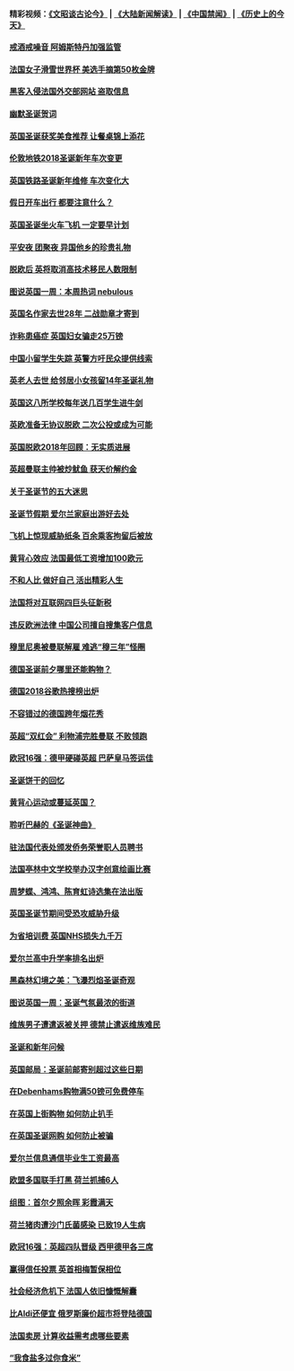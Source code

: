 #### 精彩视频：[《文昭谈古论今》](https://github.com/gfw-breaker/wenzhao/blob/master/README.md?t=12250931) | [《大陆新闻解读》](https://github.com/gfw-breaker/ntdtv-comedy/blob/master/README.md?t=12250931) | [《中国禁闻》](https://github.com/gfw-breaker/ntdtv-news/blob/master/README.md?t=12250931) | [《历史上的今天》](https://github.com/gfw-breaker/today-in-history/blob/master/README.md?t=12250931) 

#### [戒酒戒噪音 阿姆斯特丹加强监管](../pages/nsc974/n10928070.md?t=12250931) 

#### [法国女子滑雪世界杯 美选手摘第50枚金牌](../pages/nsc974/n10927351.md?t=12250931) 

#### [黑客入侵法国外交部网站 盗取信息](../pages/nsc974/n10927269.md?t=12250931) 

#### [幽默圣诞贺词](../pages/nsc974/n10926672.md?t=12250931) 

#### [英国圣诞获奖美食推荐 让餐桌锦上添花](../pages/nsc974/n10926641.md?t=12250931) 

#### [伦敦地铁2018圣诞新年车次变更](../pages/nsc974/n10926629.md?t=12250931) 

#### [英国铁路圣诞新年维修 车次变化大](../pages/nsc974/n10926618.md?t=12250931) 

#### [假日开车出行 都要注意什么？](../pages/nsc974/n10926610.md?t=12250931) 

#### [英国圣诞坐火车飞机 一定要早计划](../pages/nsc974/n10926599.md?t=12250931) 

#### [平安夜 团聚夜 异国他乡的珍贵礼物](../pages/nsc974/n10925634.md?t=12250931) 

#### [脱欧后 英将取消高技术移民人数限制](../pages/nsc974/n10924981.md?t=12250931) 

#### [图说英国一周：本周热词 nebulous](../pages/nsc974/n10925020.md?t=12250931) 

#### [英国名作家去世28年 二战勋章才寄到](../pages/nsc974/n10925014.md?t=12250931) 

#### [诈称患癌症 英国妇女骗走25万镑](../pages/nsc974/n10925008.md?t=12250931) 

#### [中国小留学生失踪  英警方吁民众提供线索](../pages/nsc974/n10925001.md?t=12250931) 

#### [英老人去世 给邻居小女孩留14年圣诞礼物](../pages/nsc974/n10924997.md?t=12250931) 

#### [英国这八所学校每年送几百学生进牛剑](../pages/nsc974/n10924990.md?t=12250931) 

#### [英欧准备无协议脱欧 二次公投或成为可能](../pages/nsc974/n10923373.md?t=12250931) 

#### [英国脱欧2018年回顾：无实质进展](../pages/nsc974/n10923355.md?t=12250931) 

#### [英超曼联主帅被炒鱿鱼 获天价解约金](../pages/nsc974/n10922656.md?t=12250931) 

#### [关于圣诞节的五大迷思](../pages/nsc974/n10919864.md?t=12250931) 

#### [圣诞节假期 爱尔兰家庭出游好去处](../pages/nsc974/n10919966.md?t=12250931) 

#### [飞机上惊现威胁纸条 百余乘客拘留后被放](../pages/nsc974/n10920081.md?t=12250931) 

#### [黄背心效应 法国最低工资增加100欧元](../pages/nsc974/n10919737.md?t=12250931) 

#### [不和人比 做好自己 活出精彩人生](../pages/nsc974/n10920053.md?t=12250931) 

#### [法国将对互联网四巨头征新税](../pages/nsc974/n10919837.md?t=12250931) 

#### [违反欧洲法律 中国公司擅自搜集客户信息](../pages/nsc974/n10918199.md?t=12250931) 

#### [穆里尼奥被曼联解雇 难逃“穆三年”怪圈](../pages/nsc974/n10919101.md?t=12250931) 

#### [德国圣诞前夕哪里还能购物？](../pages/nsc974/n10918186.md?t=12250931) 

#### [德国2018谷歌热搜榜出炉](../pages/nsc974/n10918077.md?t=12250931) 

#### [不容错过的德国跨年烟花秀](../pages/nsc974/n10917989.md?t=12250931) 

#### [英超“双红会” 利物浦完胜曼联 不败领跑](../pages/nsc974/n10917557.md?t=12250931) 

#### [欧冠16强：德甲硬碰英超 巴萨皇马签运佳](../pages/nsc974/n10917207.md?t=12250931) 

#### [圣诞饼干的回忆](../pages/nsc974/n10916160.md?t=12250931) 

#### [黄背心运动或蔓延英国？](../pages/nsc974/n10915769.md?t=12250931) 

#### [聆听巴赫的《圣诞神曲》](../pages/nsc974/n10910868.md?t=12250931) 

#### [驻法国代表处颁发侨务荣誉职人员聘书](../pages/nsc974/n10912829.md?t=12250931) 

#### [法国亭林中文学校举办汉字创意绘画比赛](../pages/nsc974/n10912809.md?t=12250931) 

#### [周梦蝶、鸿鸿、陈育虹诗选集在法出版](../pages/nsc974/n10912778.md?t=12250931) 

#### [英国圣诞节期间受恐攻威胁升级](../pages/nsc974/n10911486.md?t=12250931) 

#### [为省培训费  英国NHS损失九千万](../pages/nsc974/n10911478.md?t=12250931) 

#### [爱尔兰高中升学率排名出炉](../pages/nsc974/n10910761.md?t=12250931) 

#### [黑森林幻境之美：飞瀑烈焰圣诞奇观](../pages/nsc974/n10909442.md?t=12250931) 

#### [图说英国一周：圣诞气氛最浓的街道](../pages/nsc974/n10909173.md?t=12250931) 

#### [维族男子遭遣返被关押 德禁止遣返维族难民](../pages/nsc974/n10908943.md?t=12250931) 

#### [圣诞和新年问候](../pages/nsc974/n10909160.md?t=12250931) 

#### [英国邮局：圣诞前邮寄别超过这些日期](../pages/nsc974/n10909151.md?t=12250931) 

#### [在Debenhams购物满50镑可免费停车](../pages/nsc974/n10909136.md?t=12250931) 

#### [在英国上街购物 如何防止扒手](../pages/nsc974/n10909106.md?t=12250931) 

#### [在英国圣诞网购 如何防止被骗](../pages/nsc974/n10909085.md?t=12250931) 

#### [爱尔兰信息通信毕业生工资最高](../pages/nsc974/n10908531.md?t=12250931) 

#### [欧盟多国联手打黑 荷兰抓捕6人](../pages/nsc974/n10908389.md?t=12250931) 

#### [组图：首尔夕照余晖 彩霞满天](../pages/nsc974/n10908293.md?t=12250931) 

#### [荷兰猪肉遭沙门氏菌感染 已致19人生病](../pages/nsc974/n10908299.md?t=12250931) 

#### [欧冠16强：英超四队晋级 西甲德甲各三席](../pages/nsc974/n10907296.md?t=12250931) 

#### [赢得信任投票 英首相梅暂保相位](../pages/nsc974/n10907229.md?t=12250931) 

#### [社会经济危机下 法国人依旧慷慨解囊](../pages/nsc974/n10906090.md?t=12250931) 

#### [比Aldi还便宜 俄罗斯廉价超市将登陆德国](../pages/nsc974/n10905994.md?t=12250931) 

#### [法国卖房 计算收益需考虑哪些要素](../pages/nsc974/n10906125.md?t=12250931) 

#### [“我食盐多过你食米”](../pages/nsc974/n10905976.md?t=12250931) 

